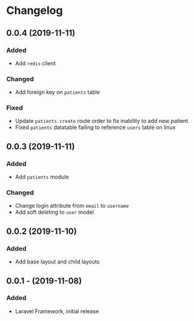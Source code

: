# Changelog

## 0.0.4 (2019-11-11)

### Added
- Add `redis` client

### Changed
- Add foreign key on `patients` table

### Fixed
- Update `patients.create` route order to fix inability to add new patient
- Fixed `patients` datatable failing to reference `users` table on linux

## 0.0.3 (2019-11-11)

### Added
- Add `patients` module

### Changed
- Change login attribute from `email` to `username`
- Add soft deleting to `user` model

## 0.0.2 (2019-11-10)

### Added
- Add base layout and child layouts

## 0.0.1 - (2019-11-08)

### Added
- Laravel Framework, initial release